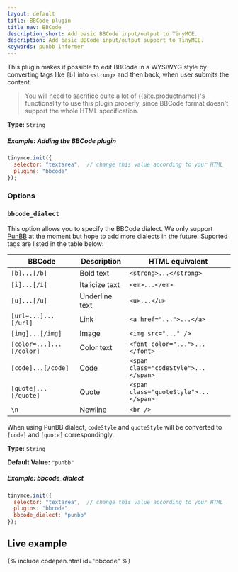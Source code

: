 ```yaml
---
layout: default
title: BBCode plugin
title_nav: BBCode
description_short: Add basic BBCode input/output to TinyMCE.
description: Add basic BBCode input/output support to TinyMCE.
keywords: punbb informer
---
```


This plugin makes it possible to edit BBCode in a WYSIWYG style by converting tags like `[b]` into `<strong>` and then back, when user submits the content.

> You will need to sacrifice quite a lot of {{site.productname}}'s functionality to use this plugin properly, since BBCode format doesn't support the whole HTML specification.

**Type:** `String`

##### Example: Adding the BBCode plugin

```js
tinymce.init({
  selector: "textarea",  // change this value according to your HTML
  plugins: "bbcode"
});
```

### Options

### `bbcode_dialect`

This option allows you to specify the BBCode dialect. We only support [PunBB](http://punbb.informer.com/) at the moment but hope to add more dialects in the future. Suported tags are listed in the table below:

| BBCode                 | Description    | HTML equivalent                     |
|------------------------|----------------|-------------------------------------|
| `[b]...[/b]`             | Bold text      | `<strong>...</strong>`                |
| `[i]...[/i]`             | Italicize text | `<em>...</em>`                     |
| `[u]...[/u]`             | Underline text | `<u>...</u>`                          |
| `[url=...]...[/url]`     | Link           | `<a href="...">...</a>`               |
| `[img]...[/img]`         | Image          | `<img src="..." />`                   |
| `[color=...]...[/color]` | Color text     | `<font color="...">...</font>`        |
| `[code]...[/code]`       | Code           | `<span class="codeStyle">...</span>`  |
| `[quote]...[/quote]`     | Quote          | `<span class="quoteStyle">...</span>` |
| `\n`                     | Newline        | `<br />`                              |


When using PunBB dialect, `codeStyle` and `quoteStyle` will be converted to `[code]` and `[quote]` correspondingly.

**Type:** `String`

**Default Value:** `"punbb"`

##### Example: bbcode_dialect

```js
tinymce.init({
  selector: "textarea",  // change this value according to your HTML
  plugins: "bbcode",
  bbcode_dialect: "punbb"
});
```

## Live example

{% include codepen.html id="bbcode" %}
